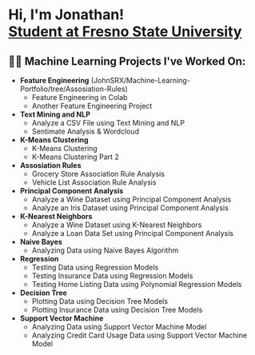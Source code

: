 <h1>Hi, I'm Jonathan! <br/><a href="https://github.com/JohnSRX">Student at Fresno State University </a></h1>

<h2>👨‍💻 Machine Learning Projects I've Worked On:</h2>

- <b>Feature Engineering</b> (JohnSRX/Machine-Learning-Portfolio/tree/Assosiation-Rules)
  - Feature Engineering in Colab
  - Another Feature Engineering Project
- <b>Text Mining and NLP</b>
  - Analyze a CSV File using Text Mining and NLP
  - Sentimate Analysis & Wordcloud
- <b>K-Means Clustering</b>
  - K-Means Clustering
  - K-Means Clustering Part 2
- <b>Assosiation Rules</b>
  - Grocery Store Association Rule Analysis
  - Vehicle List Association Rule Analysis
- <b>Principal Component Analysis</b>
  - Analyze a Wine Dataset using Principal Component Analysis
  - Analyze an Iris Dataset using Principal Component Analysis
- <b>K-Nearest Neighbors</b>
  - Analyze a Wine Dataset using K-Nearest Neighbors
  - Analyze a Loan Data Set using Principal Component Analysis
- <b>Naive Bayes</b>
  - Analyzing Data using Naive Bayes Algorithm
- <b>Regression</b>
  - Testing Data using Regression Models
  - Testing Insurance Data using Regression Models
  - Testing Home Listing Data using Polynomial Regression Models
- <b>Decision Tree</b>
  - Plotting Data using Decision Tree Models
  - Plotting Insurance Data using Decision Tree Models
- <b>Support Vector Machine</b>
  - Analyzing Data using Support Vector Machine Model
  - Analyzing Credit Card Usage Data using Support Vector Machine Model

